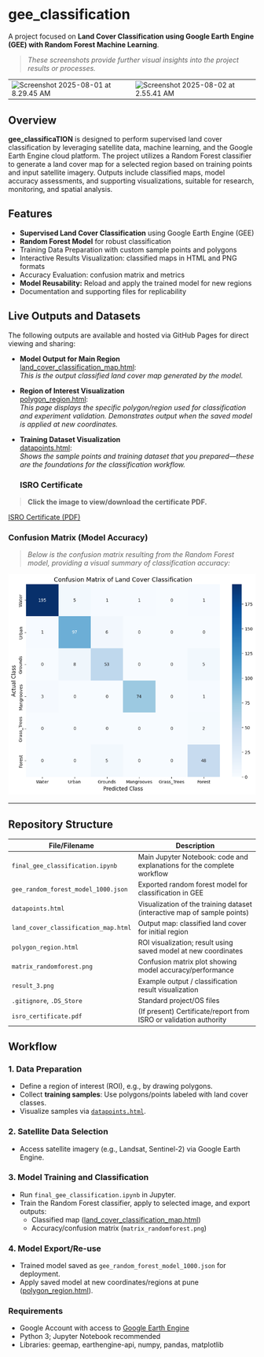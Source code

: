 # gee_classification

A project focused on **Land Cover Classification using Google Earth Engine (GEE) with Random Forest Machine Learning**.

> *These screenshots provide further visual insights into the project results or processes.*

<table>
  <tr>
    <td>
      <img src="https://github.com/dhruv-218/gee_classificaTION/blob/main/Screenshot%202025-08-01%20at%208.29.45%E2%80%AFAM.png?raw=true" alt="Screenshot 2025-08-01 at 8.29.45 AM" width="900">
    </td>
    <td>
      <img src="https://github.com/dhruv-218/gee_classificaTION/blob/main/Screenshot%202025-08-02%20at%202.55.41%E2%80%AFAM.png?raw=true" alt="Screenshot 2025-08-02 at 2.55.41 AM" width="900">
    </td>
  </tr>
</table>


## Overview

**gee_classificaTION** is designed to perform supervised land cover classification by leveraging satellite data, machine learning, and the Google Earth Engine cloud platform. The project utilizes a Random Forest classifier to generate a land cover map for a selected region based on training points and input satellite imagery. Outputs include classified maps, model accuracy assessments, and supporting visualizations, suitable for research, monitoring, and spatial analysis.

## Features

- **Supervised Land Cover Classification** using Google Earth Engine (GEE)
- **Random Forest Model** for robust classification
- Training Data Preparation with custom sample points and polygons
- Interactive Results Visualization: classified maps in HTML and PNG formats
- Accuracy Evaluation: confusion matrix and metrics
- **Model Reusability:** Reload and apply the trained model for new regions
- Documentation and supporting files for replicability

## Live Outputs and Datasets

The following outputs are available and hosted via GitHub Pages for direct viewing and sharing:

- **Model Output for Main Region**  
  [land_cover_classification_map.html](https://dhruv-218.github.io/gee_classificaTION/mumbai_map.html):  
  *This is the output classified land cover map generated by the model.*

- **Region of Interest Visualization**  
  [polygon_region.html](https://dhruv-218.github.io/gee_classificaTION/polygon_region.html):  
  *This page displays the specific polygon/region used for classification and experiment validation. Demonstrates output when the saved model is applied at new coordinates.*

- **Training Dataset Visualization**  
  [datapoints.html](https://dhruv-218.github.io/gee_classificaTION/datapoints.html):  
  *Shows the sample points and training dataset that you prepared—these are the foundations for the classification workflow.*

  ### ISRO Certificate

> **Click the image to view/download the certificate PDF.**  

[ISRO Certificate (PDF)](https://github.com/dhruv-218/gee_classificaTION/blob/main/isro_certificate.pdf)

### Confusion Matrix (Model Accuracy)

> *Below is the confusion matrix resulting from the Random Forest model, providing a visual summary of classification accuracy:*

![Confusion Matrix](https://github.com/dhruv-218/gee_classificaTION/blob/main/result_3.png)

---


## Repository Structure

| File/Filename                        | Description                                                                          |
|--------------------------------------|--------------------------------------------------------------------------------------|
| `final_gee_classification.ipynb`     | Main Jupyter Notebook: code and explanations for the complete workflow               |
| `gee_random_forest_model_1000.json`  | Exported random forest model for classification in GEE                               |
| `datapoints.html`                    | Visualization of the training dataset (interactive map of sample points)             |
| `land_cover_classification_map.html` | Output map: classified land cover for initial region                                 |
| `polygon_region.html`                | ROI visualization; result using saved model at new coordinates                       |
| `matrix_randomforest.png`            | Confusion matrix plot showing model accuracy/performance                             |
| `result_3.png`                       | Example output / classification result visualization                                 |
| `.gitignore`, `.DS_Store`            | Standard project/OS files                                                            |
| `isro_certificate.pdf`               | (If present) Certificate/report from ISRO or validation authority                    |

## Workflow

### 1. Data Preparation
- Define a region of interest (ROI), e.g., by drawing polygons.
- Collect **training samples**: Use polygons/points labeled with land cover classes.
- Visualize samples via [`datapoints.html`](https://dhruv-218.github.io/gee_classificaTION/datapoints.html).

### 2. Satellite Data Selection
- Access satellite imagery (e.g., Landsat, Sentinel-2) via Google Earth Engine.

### 3. Model Training and Classification
- Run `final_gee_classification.ipynb` in Jupyter.
- Train the Random Forest classifier, apply to selected image, and export outputs:
  - Classified map ([land_cover_classification_map.html](https://dhruv-218.github.io/gee_classificaTION/mumbai_map.html))
  - Accuracy/confusion matrix (`matrix_randomforest.png`)

### 4. Model Export/Re-use
- Trained model saved as `gee_random_forest_model_1000.json` for deployment.
- Apply saved model at new coordinates/regions at pune ([polygon_region.html](https://dhruv-218.github.io/gee_classificaTION/polygon_region.html)).




### Requirements

- Google Account with access to [Google Earth Engine](https://earthengine.google.com/)
- Python 3; Jupyter Notebook recommended
- Libraries: geemap, earthengine-api, numpy, pandas, matplotlib



